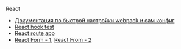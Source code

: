 React
+ [Документация по быстрой настройки webpack и сам конфиг](https://github.com/TheZnat/React_exercises/tree/main/webpaclCourse)
+ [React hook test](https://github.com/TheZnat/React_exercises/tree/main/reacthook/reacthookferst-app)
+ [React route app](https://github.com/TheZnat/React-Route-App)
+ [React Form - 1](https://github.com/TheZnat/React_exercises/tree/main/React-Form/form-app), [React From - 2](https://github.com/TheZnat/React_exercises/)
